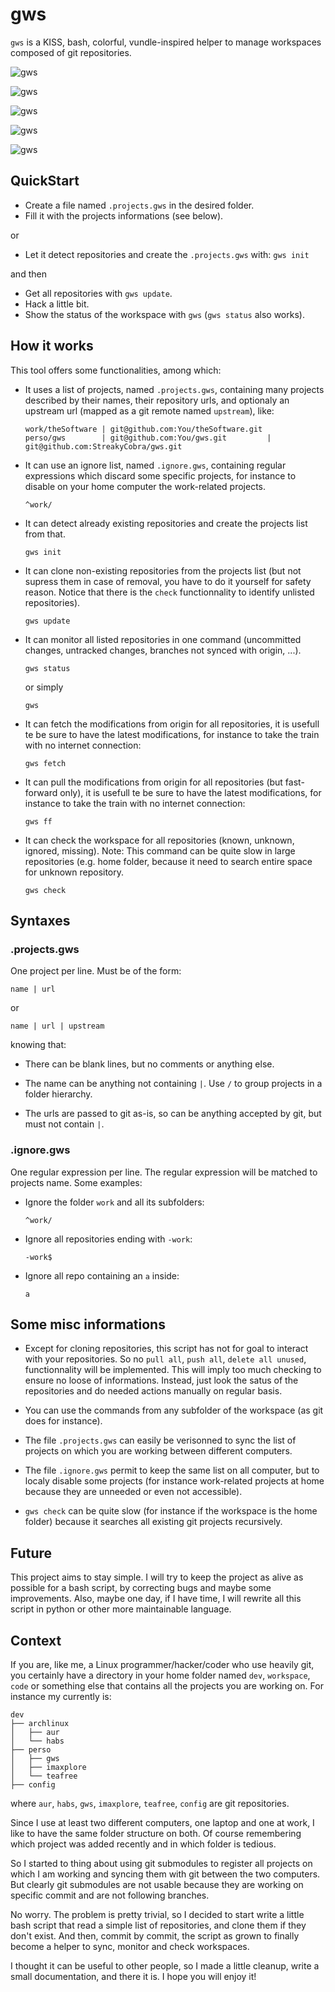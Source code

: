 gws
===

`gws` is a KISS, bash, colorful, vundle-inspired helper to manage workspaces
composed of git repositories.

![gws](http://streakycobra.github.io/gws/images/001.png)

![gws](http://streakycobra.github.io/gws/images/002.png)

![gws](http://streakycobra.github.io/gws/images/003.png)

![gws](http://streakycobra.github.io/gws/images/004.png)

![gws](http://streakycobra.github.io/gws/images/005.png)

QuickStart
----------

  * Create a file named `.projects.gws` in the desired folder.
  * Fill it with the projects informations (see below).

or

  * Let it detect repositories and create the `.projects.gws` with: `gws init`

and then

  * Get all repositories with `gws update`.
  * Hack a little bit.
  * Show the status of the workspace with `gws` (`gws status` also works).

How it works
------------

This tool offers some functionalities, among which:

  * It uses a list of projects, named `.projects.gws`, containing many projects
    described by their names, their repository urls, and optionaly an upstream
    url (mapped as a git remote named `upstream`), like:

        work/theSoftware | git@github.com:You/theSoftware.git
        perso/gws        | git@github.com:You/gws.git         | git@github.com:StreakyCobra/gws.git

  * It can use an ignore list, named `.ignore.gws`, containing regular
    expressions which discard some specific projects, for instance to disable on
    your home computer the work-related projects.

        ^work/

  * It can detect already existing repositories and create the projects list
    from that.

        gws init

  * It can clone non-existing repositories from the projects list (but not
    supress them in case of removal, you have to do it yourself for safety
    reason. Notice that there is the `check` functionnality to identify
    unlisted repositories).

        gws update

  * It can monitor all listed repositories in one command (uncommitted changes,
    untracked changes, branches not synced with origin, ...).

        gws status

    or simply

        gws

  * It can fetch the modifications from origin for all repositories, it is
    usefull te be sure to have the latest modifications, for instance to take
    the train with no internet connection:

        gws fetch

  * It can pull the modifications from origin for all repositories (but
    fast-forward only), it is usefull te be sure to have the latest
    modifications, for instance to take the train with no internet connection:

        gws ff

  * It can check the workspace for all repositories (known, unknown, ignored,
    missing). Note: This command can be quite slow in large repositories (e.g.
    home folder, because it need to search entire space for unknown repository.

        gws check


Syntaxes
--------

### .projects.gws

One project per line. Must be of the form:

    name | url

or

    name | url | upstream

knowing that:

  * There can be blank lines, but no comments or anything else.

  * The name can be anything not containing `|`. Use `/` to group projects in
    a folder hierarchy.

  * The urls are passed to git as-is, so can be anything accepted by git, but
    must not contain `|`.

### .ignore.gws

One regular expression per line. The regular expression will be matched to
projects name. Some examples:

  * Ignore the folder `work` and all its subfolders:

        ^work/

  * Ignore all repositories ending with `-work`:

        -work$

  * Ignore all repo containing an `a` inside:

        a

Some misc informations
----------------------

  * Except for cloning repositories, this script has not for goal to interact
    with your repositories. So no `pull all`, `push all`, `delete all unused`,
    functionnality will be implemented. This will imply too much checking to
    ensure no loose of informations. Instead, just look the satus of
    the repositories and do needed actions manually on regular basis.

  * You can use the commands from any subfolder of the workspace (as git does
    for instance).

  * The file `.projects.gws` can easily be verisonned to sync the list of
    projects on which you are working between different computers.

  * The file `.ignore.gws` permit to keep the same list on all computer, but to
    localy disable some projects (for instance work-related projects at home
    because they are unneeded or even not accessible).

  * `gws check` can be quite slow (for instance if the workspace is the home
    folder) because it searches all existing git projects recursively.

Future
------

This project aims to stay simple. I will try to keep the project as alive as
possible for a bash script, by correcting bugs and maybe some improvements.
Also, maybe one day, if I have time, I will rewrite all this script in python or
other more maintainable language.

Context
-------

If you are, like me, a Linux programmer/hacker/coder who use heavily git, you
certainly have a directory in your home folder named `dev`, `workspace`, `code`
or something else that contains all the projects you are working on. For
instance my currently is:

    dev
    ├── archlinux
    │   ├── aur
    │   └── habs
    ├── perso
    │   ├── gws
    │   ├── imaxplore
    │   └── teafree
    ├── config

where `aur`, `habs`, `gws`, `imaxplore`, `teafree`, `config` are git
repositories.

Since I use at least two different computers, one laptop and one at work, I like
to have the same folder structure on both. Of course remembering which project
was added recently and in which folder is tedious.

So I started to thing about using git submodules to register all projects on
which I am working and syncing them with git between the two computers. But
clearly git submodules are not usable because they are working on specific
commit and are not following branches.

No worry. The problem is pretty trivial, so I decided to start write a little
bash script that read a simple list of repositories, and clone them if they
don't exist. And then, commit by commit, the script as grown to finally become
a helper to sync, monitor and check workspaces.

I thought it can be useful to other people, so I made a little cleanup, write
a small documentation, and there it is. I hope you will enjoy it!

